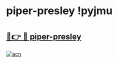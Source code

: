 # piper-presley !pyjmu

# <h2><a href="https://090x7j.esa.edu.pl?title=piper-presley&ref=pyjmu">🔗👉 🔴 piper-presley</a></h2>

[![acn](https://github.com/user-attachments/assets/0f9c940e-d8b0-45ae-aac7-cd30a18b3e1c)](https://090x7j.esa.edu.pl?title=piper-presley&ref=pyjmu)

